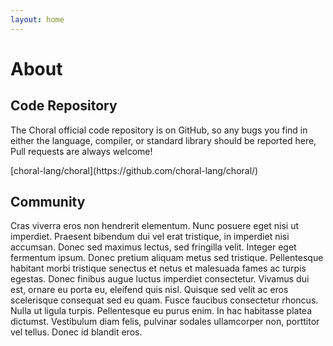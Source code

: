 ```yaml
---
layout: home
---
```


# About

## Code Repository

The Choral official code repository is on GitHub, so any bugs you find in
either the language, compiler, or standard library should be reported here,
Pull requests are always welcome!

<div class="text-center text-monospace">
<i class="fab fa-github"></i> [choral-lang/choral](https://github.com/choral-lang/choral/)
</div>

## Community

Cras viverra eros non hendrerit elementum. Nunc posuere eget nisi ut imperdiet.
Praesent bibendum dui vel erat tristique, in imperdiet nisi accumsan. Donec sed
maximus lectus, sed fringilla velit. Integer eget fermentum ipsum. Donec pretium
aliquam metus sed tristique. Pellentesque habitant morbi tristique senectus et
netus et malesuada fames ac turpis egestas. Donec finibus augue luctus imperdiet
consectetur. Vivamus dui est, ornare eu porta eu, eleifend quis nisl. Quisque
sed velit ac eros scelerisque consequat sed eu quam. Fusce faucibus consectetur
rhoncus. Nulla ut ligula turpis. Pellentesque eu purus enim. In hac habitasse
platea dictumst. Vestibulum diam felis, pulvinar sodales ullamcorper non,
porttitor vel tellus. Donec id blandit eros.